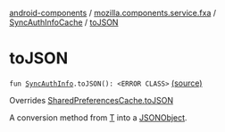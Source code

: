 [android-components](../../index.md) / [mozilla.components.service.fxa](../index.md) / [SyncAuthInfoCache](index.md) / [toJSON](./to-j-s-o-n.md)

# toJSON

`fun `[`SyncAuthInfo`](../../mozilla.components.concept.sync/-sync-auth-info/index.md)`.toJSON(): <ERROR CLASS>` [(source)](https://github.com/mozilla-mobile/android-components/blob/master/components/service/firefox-accounts/src/main/java/mozilla/components/service/fxa/SyncAuthInfoCache.kt#L31)

Overrides [SharedPreferencesCache.toJSON](../../mozilla.components.support.base.utils/-shared-preferences-cache/to-j-s-o-n.md)

A conversion method from [T](../../mozilla.components.support.base.utils/-shared-preferences-cache/index.md#T) into a [JSONObject](#).

